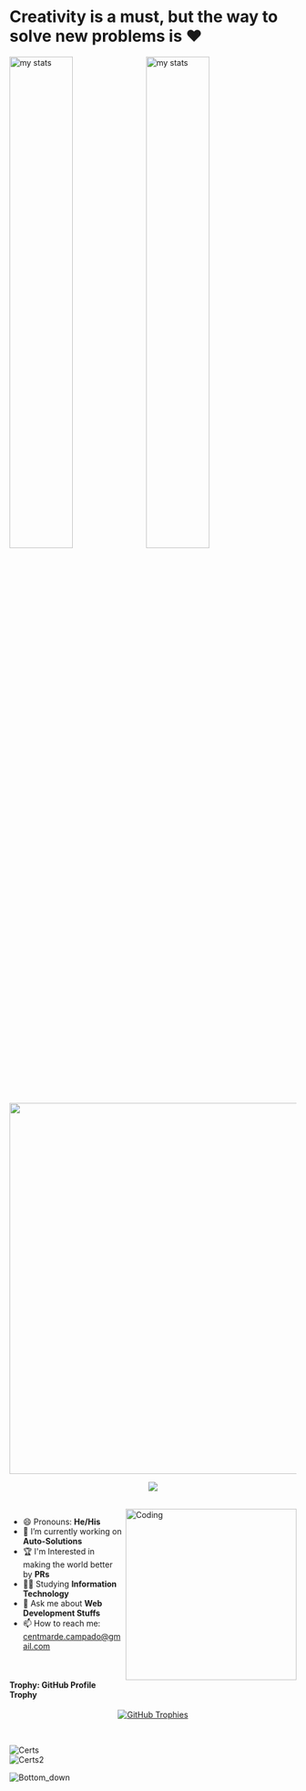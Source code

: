 # Creativity is a must, but the way to solve new problems is ❤️ 

<img alt="my stats" align="left" width="47%" src="https://github-readme-stats.vercel.app/api/top-langs/?username=centmarde&layout=compact"/>
<img alt="my stats" align="left" width="47%"  src="https://github-readme-stats.vercel.app/api?username=centmarde&&show_icons=true&bg_color=00000000" />


<p align="center">
  <a href="#">
    <img width="650px" src="https://readme-typing-svg.herokuapp.com?font=Ubuntu&color=58a6ff&size=22&center=true&lines=Hello,+World+👋;Happy+to+See+You+Here+😀;This+Is+My+TechStack+💻;Feel+Free+to+Look+Around+✌;Reach+Me+Out+If+You+Need+Me+🎨🙌;Have+a+Great+Day+🌞">
  </a>
</p>

<p align="center">
  <a href="#">
   <img src="https://skillicons.dev/icons?i=nodejs,c,java,html,css,javascript,vite,mysql,jquery,postgres,php,laravel,postman,react,blender,vue,vuetify,svelte,pinia,kali,sass,ps,stackoverflow,git&perline=8" />

  </a>
</p>

<!-- About Me Section -->
<br>
<img align="right" alt="Coding" width="300" src="https://cdn.dribbble.com/users/1162077/screenshots/3848914/programmer.gif" >

- 😄 Pronouns: **He/His**  
- 🌱 I’m currently working on **Auto-Solutions**  
- 🏆 I'm Interested in making the world better by **PRs**  
- 👨‍🎓 Studying **Information Technology**  
- 💬 Ask me about **Web Development Stuffs**  
- 📫 How to reach me: centmarde.campado@gmail.com

<br>

<!-- Trophy Section -->
#### Trophy: GitHub Profile Trophy

<p align="center"> 
  <a href="https://github.com/ryo-ma/github-profile-trophy">
    <img src="https://github-profile-trophy.vercel.app/?username=centmarde&row=1&column=9" alt="GitHub Trophies" />
  </a>
</p>

<br>

<!-- Certificates Section -->
![Certs](https://github.com/centmarde/centmarde/assets/159101935/b1ad923d-e435-432a-ba01-ee58e8cbcfe5)  
![Certs2](https://github.com/centmarde/centmarde/assets/159101935/757da78f-0f1c-46f1-8519-e2304184fd3a)

<!-- Bottom Section -->
![Bottom_down](https://github.com/centmarde/centmarde/assets/159101935/aecdf82d-fe75-4add-9b17-9e0d5961fd8c)
